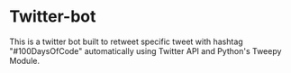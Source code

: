 # Twitter-bot
This is a twitter bot built to retweet specific tweet with hashtag "#100DaysOfCode" automatically using Twitter API and Python's Tweepy Module.
